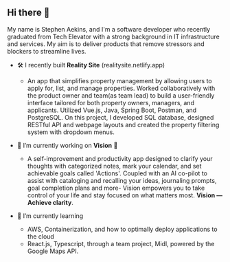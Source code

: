 ## Hi there 👋

My name is Stephen Aekins, and I'm a software developer who recently graduated from Tech Elevator with a strong background in IT infrastructure and services. My aim is to deliver products that remove stressors and blockers to streamline lives.


- 🛠️ I recently built **Reality Site** (realitysite.netlify.app)
  - An app that simplifies property management by allowing users to apply for, list, and manage properties. Worked collaboratively with the product owner and team(as team lead) to build a user-friendly interface tailored for both property owners, managers, and applicants. Utilized Vue.js, Java, Spring Boot, Postman, and PostgreSQL. On this project, I developed SQL database, designed RESTful API and webpage layouts and created the property filtering system with dropdown menus.

- 🔬 I’m currently working on **Vision** 🔮
  - A self-improvement and productivity app designed to clarify your thoughts with categorized notes, mark your calendar, and set achievable goals called 'Actions'. Coupled with an AI co-pilot to assist with cataloging and recalling your ideas, journaling prompts, goal completion plans and more- Vision empowers you to take control of your life and stay focused on what matters most. **Vision — Achieve clarity**.

- 🌱 I’m currently learning
   - AWS, Containerization, and how to optimally deploy applications to the cloud
   - React.js, Typescript, through a team project, Midl, powered by the Google Maps API.

<!--
**stephenae8/stephenae8** is a ✨ _special_ ✨ repository because its `README.md` (this file) appears on your GitHub profile.

Here are some ideas to get you started:




- 🤔 I’m looking for help with ...
- 💬 Ask me about ...
- 📫 How to reach me: ...
- 😄 Pronouns: ...
- ⚡ Fun fact: ...
-->
